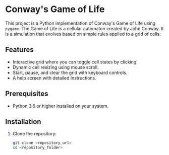 # Conway's Game of Life

This project is a Python implementation of Conway's Game of Life using `pygame`. The Game of Life is a cellular automaton created by John Conway. It is a simulation that evolves based on simple rules applied to a grid of cells.

## Features
- Interactive grid where you can toggle cell states by clicking.
- Dynamic cell resizing using mouse scroll.
- Start, pause, and clear the grid with keyboard controls.
- A help screen with detailed instructions.

## Prerequisites
- Python 3.6 or higher installed on your system.

## Installation
1. Clone the repository:
   ```bash
   git clone <repository_url>
   cd <repository_folder>

